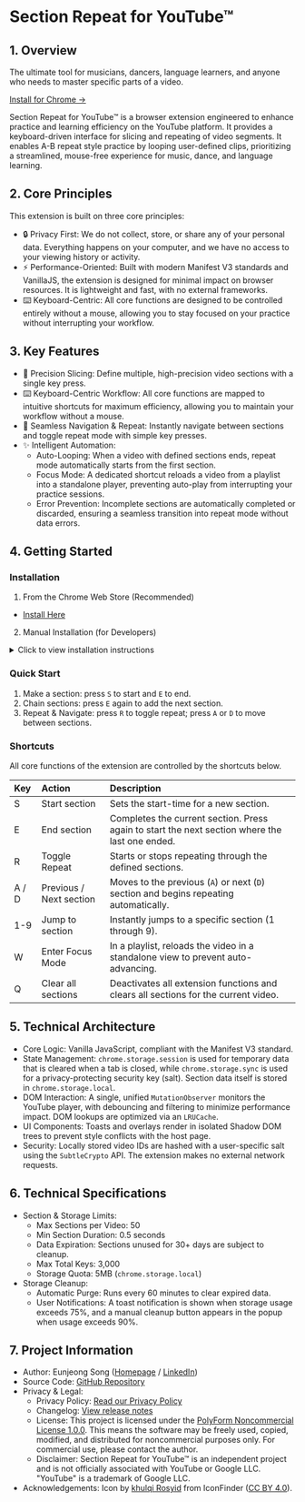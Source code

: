 # Section Repeat for YouTube™

## 1. Overview

The ultimate tool for musicians, dancers, language learners, and anyone who needs to master specific parts of a video.

[Install for Chrome →](https://chromewebstore.google.com/detail/pppgnfkfeciopablcbkjdohiknebahkc)

Section Repeat for YouTube™ is a browser extension engineered to enhance practice and learning efficiency on the YouTube platform. It provides a keyboard-driven interface for slicing and repeating of video segments. It enables A-B repeat style practice by looping user-defined clips, prioritizing a streamlined, mouse-free experience for music, dance, and language learning.

## 2. Core Principles

This extension is built on three core principles:

- 🔒 Privacy First: We do not collect, store, or share any of your personal data. Everything happens on your computer, and we have no access to your viewing history or activity.
- ⚡️ Performance-Oriented: Built with modern Manifest V3 standards and VanillaJS, the extension is designed for minimal impact on browser resources. It is lightweight and fast, with no external frameworks.
- ⌨️ Keyboard-Centric: All core functions are designed to be controlled entirely without a mouse, allowing you to stay focused on your practice without interrupting your workflow.

## 3. Key Features

- 🎯 Precision Slicing: Define multiple, high-precision video sections with a single key press.
- ⌨️ Keyboard-Centric Workflow: All core functions are mapped to intuitive shortcuts for maximum efficiency, allowing you to maintain your workflow without a mouse.
- 🔁 Seamless Navigation & Repeat: Instantly navigate between sections and toggle repeat mode with simple key presses.
- ✨ Intelligent Automation:
  - Auto-Looping: When a video with defined sections ends, repeat mode automatically starts from the first section.
  - Focus Mode: A dedicated shortcut reloads a video from a playlist into a standalone player, preventing auto-play from interrupting your practice sessions.
  - Error Prevention: Incomplete sections are automatically completed or discarded, ensuring a seamless transition into repeat mode without data errors.

## 4. Getting Started

### Installation

1. From the Chrome Web Store (Recommended)
- [Install Here](https://chromewebstore.google.com/detail/section-repeat-for-youtub/pppgnfkfeciopablcbkjdohiknebahkc)

2. Manual Installation (for Developers)
<details>
<summary>Click to view installation instructions</summary>

1. Clone this repository or download and unzip the source code.
2. Open Chrome and navigate to `chrome://extensions`.
3. Enable "Developer mode" in the top-right corner.
4. Click "Load unpacked" and select the project's root directory.
</details>

### Quick Start

1. Make a section: press `S` to start and `E` to end.
2. Chain sections: press `E` again to add the next section.
3. Repeat & Navigate: press `R` to toggle repeat; press `A` or `D` to move between sections.

### Shortcuts

All core functions of the extension are controlled by the shortcuts below.

| Key | Action | Description |
| :--- | :--- | :--- |
| S | Start section | Sets the start-time for a new section. |
| E | End section | Completes the current section. Press again to start the next section where the last one ended. |
| R | Toggle Repeat | Starts or stops repeating through the defined sections. |
| A / D | Previous / Next section | Moves to the previous (`A`) or next (`D`) section and begins repeating automatically. |
| 1-9 | Jump to section | Instantly jumps to a specific section (1 through 9). |
| W | Enter Focus Mode | In a playlist, reloads the video in a standalone view to prevent auto-advancing. |
| Q | Clear all sections | Deactivates all extension functions and clears all sections for the current video. |

## 5. Technical Architecture

- Core Logic: Vanilla JavaScript, compliant with the Manifest V3 standard.
- State Management: `chrome.storage.session` is used for temporary data that is cleared when a tab is closed, while `chrome.storage.sync` is used for a privacy-protecting security key (salt). Section data itself is stored in `chrome.storage.local`.
- DOM Interaction: A single, unified `MutationObserver` monitors the YouTube player, with debouncing and filtering to minimize performance impact. DOM lookups are optimized via an `LRUCache`.
- UI Components: Toasts and overlays render in isolated Shadow DOM trees to prevent style conflicts with the host page.
- Security: Locally stored video IDs are hashed with a user-specific salt using the `SubtleCrypto` API. The extension makes no external network requests.

## 6. Technical Specifications

- Section & Storage Limits:
  - Max Sections per Video: 50
  - Min Section Duration: 0.5 seconds
  - Data Expiration: Sections unused for 30+ days are subject to cleanup.
  - Max Total Keys: 3,000
  - Storage Quota: 5MB (`chrome.storage.local`)
- Storage Cleanup:
  - Automatic Purge: Runs every 60 minutes to clear expired data.
  - User Notifications: A toast notification is shown when storage usage exceeds 75%, and a manual cleanup button appears in the popup when usage exceeds 90%.

## 7. Project Information

- Author: Eunjeong Song ([Homepage](https://songej.com) / [LinkedIn](https://www.linkedin.com/in/songej))
- Source Code: [GitHub Repository](https://github.com/songej/youtube_section_repeat)
- Privacy & Legal:
  - Privacy Policy: [Read our Privacy Policy](https://sectionrepeat.com/privacy)
  - Changelog: [View release notes](https://sectionrepeat.com/changelog)
  - License: This project is licensed under the [PolyForm Noncommercial License 1.0.0](https://polyformproject.org/licenses/noncommercial/1.0.0/). This means the software may be freely used, copied, modified, and distributed for noncommercial purposes only. For commercial use, please contact the author.
  - Disclaimer: Section Repeat for YouTube™ is an independent project and is not officially associated with YouTube or Google LLC. "YouTube" is a trademark of Google LLC.
- Acknowledgements: Icon by [khulqi Rosyid](https://www.iconfinder.com/iconfinder/khulqi-rosyid) from IconFinder ([CC BY 4.0](https://creativecommons.org/licenses/by/4.0/)).
